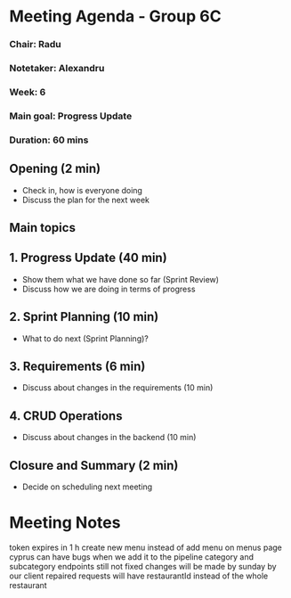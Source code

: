 # Meeting Agenda - Group 6C

### Chair: Radu

### Notetaker: Alexandru

### Week: 6

### Main goal: Progress Update

### Duration: 60 mins

## **Opening** (2 min)

- Check in, how is everyone doing
- Discuss the plan for the next week

## **Main topics**

## 1. Progress Update (40 min)

- Show them what we have done so far (Sprint Review)
- Discuss how we are doing in terms of progress

## 2. Sprint Planning (10 min)

- What to do next (Sprint Planning)?

## 3. Requirements (6 min)

- Discuss about changes in the requirements (10 min)

## 4. CRUD Operations

- Discuss about changes in the backend (10 min)

## **Closure and Summary** (2 min)

- Decide on scheduling next meeting



# Meeting Notes
token expires in 1 h
create new menu instead of add menu on menus page
cyprus can have bugs when we add it to the pipeline
category and subcategory endpoints still not fixed
changes will be made by sunday by our client
repaired requests will have restaurantId instead of the whole restaurant




